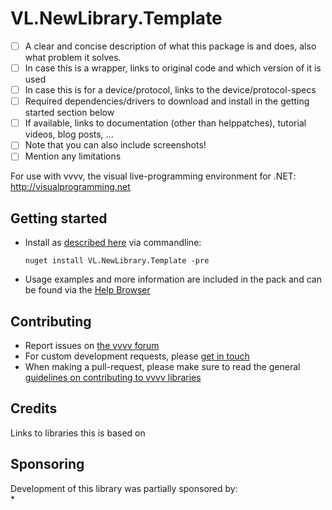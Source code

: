 # VL.NewLibrary.Template

- [ ] A clear and concise description of what this package is and does, also what problem it solves.
- [ ] In case this is a wrapper, links to original code and which version of it is used
- [ ] In case this is for a device/protocol, links to the device/protocol-specs
- [ ] Required dependencies/drivers to download and install in the getting started section below
- [ ] If available, links to documentation (other than helppatches), tutorial videos, blog posts, ...
- [ ] Note that you can also include screenshots!
- [ ] Mention any limitations

For use with vvvv, the visual live-programming environment for .NET: http://visualprogramming.net

## Getting started
- Install as [described here](https://thegraybook.vvvv.org/reference/hde/managing-nugets.html) via commandline:

    `nuget install VL.NewLibrary.Template -pre`

- Usage examples and more information are included in the pack and can be found via the [Help Browser](https://thegraybook.vvvv.org/reference/hde/findinghelp.html)

## Contributing
- Report issues on [the vvvv forum](https://discourse.vvvv.org/c/vvvv-gamma/28)
- For custom development requests, please [get in touch](mailto:devvvvs@vvvv.org)
- When making a pull-request, please make sure to read the general [guidelines on contributing to vvvv libraries](https://thegraybook.vvvv.org/reference/extending/contributing.html)

## Credits
Links to libraries this is based on

## Sponsoring
Development of this library was partially sponsored by:  
* 
